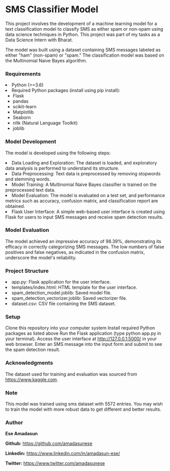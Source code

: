 # SMS Classifier Model

<p>This project involves the development of a machine learning model for a text classification model to classify SMS as either spam or non-spam using data science techniques in Python. This project was part of my tasks as a Data Science Intern with Bharat.</p>

<p>The model was built using a dataset containing SMS messages labeled as either "ham" (non-spam) or "spam." The classification model was based on the Multinomial Naive Bayes algorithm.</p>

### Requirements

<li>Python (>=3.6)
<li> Required Python packages (install using pip install):
    <ul>
    <li>Flask</li>
    <li>pandas</li>
    <li>scikit-learn</li>
    <li>Matplotlib</li>
    <li>Seaborn</li>
    <li>nltk (Natural Language Toolkit)</li>
    <li>joblib</li> 
</ul>

### Model Development

The model is developed using the following steps:

<li>Data Loading and Exploration: The dataset is loaded, and exploratory data analysis is performed to understand its structure.</li>
<li>Data Preprocessing: Text data is preprocessed by removing stopwords and stemming words.</li>
<li>Model Training: A Multinomial Naive Bayes classifier is trained on the preprocessed text data.</li>
<li>Model Evaluation: The model is evaluated on a test set, and performance metrics such as accuracy, confusion matrix, and classification report are obtained.</li>
<li>Flask User Interface: A simple web-based user interface is created using Flask for users to input SMS messages and receive spam detection results.</li>


### Model Evaluation

The model achieved an impressive accuracy of 98.39%, demonstrating its efficacy in correctly categorizing SMS messages. The low numbers of false positives and false negatives, as indicated in the confusion matrix, underscore the model's reliability.


### Project Structure

<li>app.py: Flask application for the user interface.</li>
<li>templates/index.html: HTML template for the user interface.</li>
<li>spam_detection_model.joblib: Saved model file.</li>
<li>spam_detection_vectorizer.joblib: Saved vectorizer file.</li>
<li>dataset.csv: CSV file containing the SMS dataset.</li>
</ul>

### Setup

Clone this repository into your computer system
Install required Python packages as listed above
Run the Flask application (type python app.py in your terminal).
Access the user interface at http://127.0.0.1:5000/ in your web browser.
Enter an SMS message into the input form and submit to see the spam detection result.

### Acknowledgments

The dataset used for training and evaluation was sourced from https://www.kaggle.com.

### Note

This model was trained using sms dataset with 5572 entries. You may wish to train the model with more robust data to get different and better results.



### Author

**<p>Ese Amadasun**</p>
**<p>Github:** https://github.com/amadasunese</p>
**<p>Linkedin:** https://www.linkedin.com/in/amadasun-ese/</p> 
**<p>Twitter:** https://www.twitter.com/amadasunese</p>